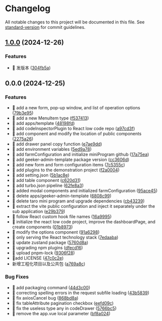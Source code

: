 # Changelog

All notable changes to this project will be documented in this file. See [standard-version](https://github.com/conventional-changelog/standard-version) for commit guidelines.

## [1.0.0](https://github.com/limuen/monorepo-project/compare/v0.0.0...v1.0.0) (2024-12-26)

### Features

- 🚀 发版本 ([304fb5a](https://github.com/limuen/monorepo-project/commit/304fb5a003add0a7a7f5910e0a3136ab89b9d83b))

## 0.0.0 (2024-12-25)

### Features

- 🚀 add a new form, pop-up window, and list of operation options ([79b3e95](https://github.com/limuen/monorepo-project/commit/79b3e9532f4e10b58df6192f1110898fbda4f537))
- 🚀 add a new MenuItem type ([f537413](https://github.com/limuen/monorepo-project/commit/f537413d7fd9fb81765c8f1ecf344c06a182ff8f))
- 🚀 add apps/template ([48198fd](https://github.com/limuen/monorepo-project/commit/48198fd7fa32d56b2c3f198632cbc56daddae794))
- 🚀 add codeInspectorPlugin to React low code repo ([a97cd3f](https://github.com/limuen/monorepo-project/commit/a97cd3f6c45d85e54d8772bd27ba372e47085042))
- 🚀 add component and modify the location of public components ([2275a26](https://github.com/limuen/monorepo-project/commit/2275a26d34b191051ae880c17c1b05ee9cd4970a))
- 🚀 add drawer panel copy function ([e7ae9dd](https://github.com/limuen/monorepo-project/commit/e7ae9ddbf908f7191eda862eae4d295b59a5dfac))
- 🚀 add environment variables ([5ed9a78](https://github.com/limuen/monorepo-project/commit/5ed9a789d61d918c58bc0902e016464c73e7a965))
- 🚀 add farmConfiguration and initialize miniProgram github ([17a75ea](https://github.com/limuen/monorepo-project/commit/17a75ea7aec2ad088083aad37dbe03401694ad64))
- 🚀 add geeker-admin-template package version ([cc3606d](https://github.com/limuen/monorepo-project/commit/cc3606dc40dfc98e9b11b8ef4a42f19040de90b5))
- 🚀 add new form and form configuration items ([7c5355c](https://github.com/limuen/monorepo-project/commit/7c5355ceeedf469ae4404865c48bb7f8f1f55fd6))
- 🚀 add plugins to the demonstration project ([f2a0004](https://github.com/limuen/monorepo-project/commit/f2a0004a76693ce5ee383df3a42fb93e27b0724b))
- 🚀 add setting.json ([5b1ac8e](https://github.com/limuen/monorepo-project/commit/5b1ac8e852511f903b3380746c39d03e9dc0b87c))
- 🚀 add table component ([c620d31](https://github.com/limuen/monorepo-project/commit/c620d3155d29097c75b806677faa9836c4678855))
- 🚀 add turbo.json pipeline ([62fe8a3](https://github.com/limuen/monorepo-project/commit/62fe8a32fc1afa5b3331873730dfae1da74bef6e))
- 🚀 added modal components and initialized farmConfiguration ([95ace45](https://github.com/limuen/monorepo-project/commit/95ace45c0db5bb9eea1b12b6f1dadca9e03e7dd6))
- 🚀 delete apps/geeker-admin-template ([6808c99](https://github.com/limuen/monorepo-project/commit/6808c990ed5e9a7bb12bf74077ab38b50a3b4db9))
- 🚀 delete taro mini program and upgrade dependencies ([cb43239](https://github.com/limuen/monorepo-project/commit/cb4323938fc2ed7ca0050c5622fb2939924373f4))
- 🚀 extract the vite public configuration and inject it separately under the sub application ([e29b379](https://github.com/limuen/monorepo-project/commit/e29b3799d9e4aaec8b49282e9fcf1ef47b7605df))
- 🚀 follow React custom hook file names ([16a9995](https://github.com/limuen/monorepo-project/commit/16a9995da795b8ebaf98a34c59abaf99460fc617))
- 🚀 initialize the react low code project, improve the dashboardPage, and create components ([01b8973](https://github.com/limuen/monorepo-project/commit/01b8973f35950eaee7034b75cad28673bcad32c3))
- 🚀 modify the options component ([91a6298](https://github.com/limuen/monorepo-project/commit/91a6298d08c51a0ebfa4b45beac380572443c1e7))
- 🚀 only serving the React technology stack ([7edaaba](https://github.com/limuen/monorepo-project/commit/7edaababfcdedeb6368a2f1974aa20514d840a51))
- 🚀 update zustand package ([5760d8a](https://github.com/limuen/monorepo-project/commit/5760d8af9f168f176080011eb0efb0751d5d0343))
- 🚀 upgrading npm plugins ([dfecd16](https://github.com/limuen/monorepo-project/commit/dfecd1620b845c1dc1877de5262406637196424c))
- 🚀 upload pnpm-lock ([9306f28](https://github.com/limuen/monorepo-project/commit/9306f28145c9df3ab0a2eddb9e8f99ac7a9a9bb0))
- 🚀add LICENSE ([47c0c2e](https://github.com/limuen/monorepo-project/commit/47c0c2ee7233d957e4853f96db83a1256f466302))
- 新增工程化项目以及公共包 ([a769a8c](https://github.com/limuen/monorepo-project/commit/a769a8ca96fd52f0971ac101f56462c65fa6948a))

### Bug Fixes

- 🧩 add packaging command ([44d3c00](https://github.com/limuen/monorepo-project/commit/44d3c00d04849ecb678aa9e7f0f6821eb3da1803))
- 🧩 correcting spelling errors in the request subfile loading ([43b5839](https://github.com/limuen/monorepo-project/commit/43b5839db3b9d67d46b82aa2bcd110361164f8a3))
- 🧩 fix axiosCancel bug ([868bd8a](https://github.com/limuen/monorepo-project/commit/868bd8a106b67340dd339d1c84d1eb8c1a876436))
- 🧩 fix tableAttribute pagination checkbox ([eefd09c](https://github.com/limuen/monorepo-project/commit/eefd09cebb76816399aeff9da1e81ff2d02def34))
- 🧩 fix the useless type any in codeDrawer ([5766bc5](https://github.com/limuen/monorepo-project/commit/5766bc510e1daa9c048207e5ab58eabc166c4b26))
- 🧩 remove the app.vue local parameter ([bf8a024](https://github.com/limuen/monorepo-project/commit/bf8a0247890954c29be04a67aed36977291683ca))
